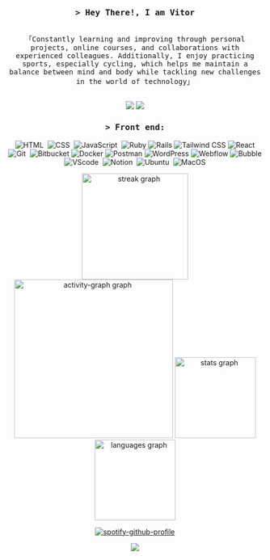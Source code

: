 <div align="center">
  <h3>
    <samp>&gt; Hey There!, I am Vitor</samp>
  </h3>

  <p> 
    <samp>
      <br>
      「Constantly learning and improving through personal projects, online courses, and collaborations with experienced colleagues. Additionally, I enjoy practicing sports, especially cycling, which helps me maintain a balance between mind and body while tackling new challenges in the world of technology」
      <br><br>
    </samp>
  </p>

  <p>
    <a href="vitortavarespo12@gmail.com"><img src="https://img.shields.io/badge/-Gmail-%23333?style=for-the-badge&logo=gmail&logoColor=white" target="_blank"></a>
    <a href="www.linkedin.com/in/vitor-bruno-437380267" target="_blank"><img src="https://img.shields.io/badge/-LinkedIn-%230077B5?style=for-the-badge&logo=linkedin&logoColor=white"  target="_blank"></a>
  </p>

  <h3>
    <samp>&gt; Front end:</samp>
  </h3>

  ![HTML](https://img.shields.io/badge/HTML5-E34F26?style=for-the-badge&logo=html5&logoColor=white)&nbsp;
  ![CSS](https://img.shields.io/badge/CSS3-1572B6?style=for-the-badge&logo=css3&logoColor=white)&nbsp;
  ![JavaScript](https://img.shields.io/badge/JavaScript-F7DF1E?style=for-the-badge&logo=javascript&logoColor=black)&nbsp;
  ![Ruby](https://img.shields.io/badge/-Ruby-CC342D?style=for-the-badge&logo=ruby&logoColor=white)
  ![Rails](https://img.shields.io/badge/-Rails-CC0000?style=for-the-badge&logo=ruby-on-rails&logoColor=white)
  ![Tailwind CSS](https://img.shields.io/badge/Tailwind_CSS-38B2AC?style=for-the-badge&logo=tailwind-css&logoColor=white)
  ![React](https://img.shields.io/badge/React-61DAFB?style=for-the-badge&logo=react&logoColor=white)
  ![Git](https://img.shields.io/badge/GIT-E44C30?style=for-the-badge&logo=git&logoColor=white)&nbsp;
  ![Bitbucket](https://img.shields.io/badge/-Bitbucket-0052CC?style=for-the-badge&logo=bitbucket&logoColor=white)
  ![Docker](https://img.shields.io/badge/-Docker-2496ED?style=for-the-badge&logo=docker&logoColor=white)
  ![Postman](https://img.shields.io/badge/-Postman-FF6C37?style=for-the-badge&logo=postman&logoColor=white)
  ![WordPress](https://img.shields.io/badge/-WordPress-21759B?style=for-the-badge&logo=wordpress&logoColor=white)
  ![Webflow](https://img.shields.io/badge/-Webflow-4353FF?style=for-the-badge&logo=webflow&logoColor=white)
  ![Bubble](https://img.shields.io/badge/-Bubble-0077B5?style=for-the-badge&logo=bubble&logoColor=white)
  ![VScode](https://img.shields.io/badge/vscode-4285F4?style=for-the-badge&logo=vscode&logoColor=white)&nbsp;
  ![Notion](https://img.shields.io/badge/Notion-000000?style=for-the-badge&logo=notion&logoColor=white)&nbsp;
  ![Ubuntu](https://img.shields.io/badge/Ubuntu-E95420?style=for-the-badge&logo=ubuntu&logoColor=white)&nbsp;
  ![MacOS](https://img.shields.io/badge/-macOS-000000?style=for-the-badge&logo=apple&logoColor=white)


<div align="center">
  
  <img src="https://streak-stats.demolab.com?user=vito-sudo&locale=en&mode=weekly&theme=github_dark&hide_border=true&border_radius=5&order=3" height="210" alt="streak graph"  />
  <img src="https://github-readme-activity-graph.vercel.app/graph?username=tatobrito&radius=16&theme=github-dark&area=true&order=5&hide_title=true&hide_border=true" height="314" alt="activity-graph graph"  />
  <img src="https://github-readme-stats.vercel.app/api?username=tatobrito&hide_title=true&hide_rank=false&show_icons=true&include_all_commits=true&count_private=true&disable_animations=false&theme=github_dark&locale=en&hide_border=true&order=1" height="160" alt="stats graph"  />
  <img src="https://github-readme-stats.vercel.app/api/top-langs?username=tatobrito&locale=en&hide_title=true&layout=compact&card_width=320&langs_count=5&theme=github_dark&hide_border=true&order=2" height="160" alt="languages graph"  />
  
</div>







  [![spotify-github-profile](https://spotify-github-profile.kittinanx.com/api/view?uid=31coj6hf7fkp7rpvdeoo77c2dfjq&cover_image=true&theme=novatorem&show_offline=false&background_color=121212&interchange=false&bar_color=53b14f&bar_color_cover=false)](https://github.com/kittinan/spotify-github-profile)


  [![](https://visitcount.itsvg.in/api?id=tatobrito&icon=0&color=0)](https://visitcount.itsvg.in)
</div>
